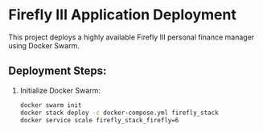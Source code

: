# Firefly III Application Deployment

This project deploys a highly available Firefly III personal finance manager using Docker Swarm.

## Deployment Steps:
1. Initialize Docker Swarm:
   ```bash
   docker swarm init
   docker stack deploy -c docker-compose.yml firefly_stack
   docker service scale firefly_stack_firefly=6
